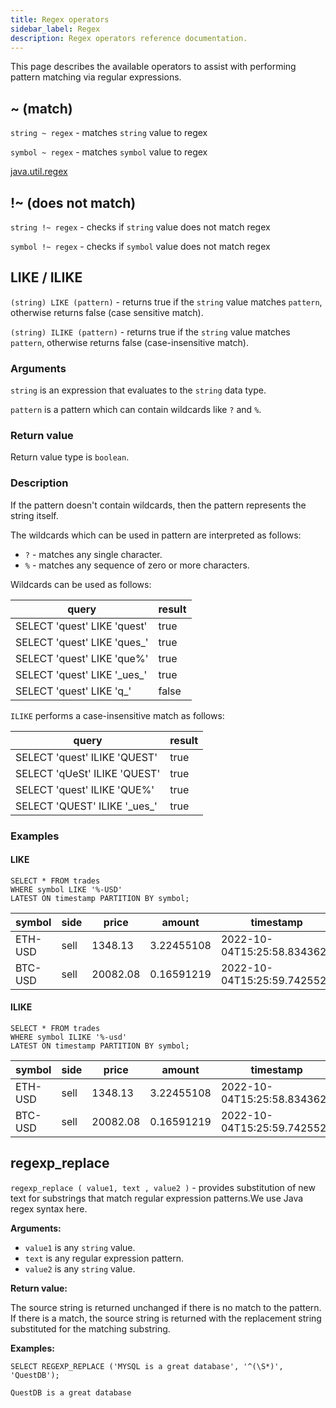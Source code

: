 ```yaml
---
title: Regex operators
sidebar_label: Regex
description: Regex operators reference documentation.
---
```


This page describes the available operators to assist with performing pattern
matching via regular expressions.

## ~ (match)

`string ~ regex` - matches `string` value to regex

`symbol ~ regex` - matches `symbol` value to regex

[java.util.regex](https://docs.oracle.com/en/java/javase/11/docs/api/java.base/java/util/regex/Pattern.html)

## !~ (does not match)

`string !~ regex` - checks if `string` value does not match regex

`symbol !~ regex` - checks if `symbol` value does not match regex

## LIKE / ILIKE

`(string) LIKE (pattern)` - returns true if the `string` value matches `pattern`, otherwise returns false (case sensitive match).

`(string) ILIKE (pattern)` - returns true if the `string` value matches `pattern`, otherwise returns false (case-insensitive match).

### Arguments

`string` is an expression that evaluates to the `string` data type.

`pattern` is a pattern which can contain wildcards like `?` and `%`.

### Return value

Return value type is `boolean`.

### Description

If the pattern doesn't contain wildcards, then the pattern represents the string itself.

The wildcards which can be used in pattern are interpreted as follows:
- `?` - matches any single character.
- `%` - matches any sequence of zero or more characters.

Wildcards can be used as follows:

|            query              | result  |
| ----------------------------- | ------- |
| SELECT 'quest' LIKE 'quest'   |  true   |
| SELECT 'quest' LIKE 'ques_'   |  true   |
| SELECT 'quest' LIKE 'que%'    |  true   |
| SELECT 'quest' LIKE '\_ues_'  |  true   |
| SELECT 'quest' LIKE 'q_'      |  false  |

`ILIKE` performs a case-insensitive match as follows:

|            query              | result  |
| ----------------------------- | ------- |
| SELECT 'quest' ILIKE 'QUEST'  |  true   |
| SELECT 'qUeSt' ILIKE 'QUEST'  |  true   |
| SELECT 'quest' ILIKE 'QUE%'   |  true   |
| SELECT 'QUEST' ILIKE '\_ues_' |  true   |

### Examples

#### LIKE

```questdb-sql 
SELECT * FROM trades
WHERE symbol LIKE '%-USD'
LATEST ON timestamp PARTITION BY symbol;
```

| symbol | side | price | amount | timestamp |
| --- | --- | --- | --- | --- |
| ETH-USD | sell | 1348.13 | 3.22455108 | 2022-10-04T15:25:58.834362Z |
| BTC-USD | sell | 20082.08 | 0.16591219 | 2022-10-04T15:25:59.742552Z |

#### ILIKE

```questdb-sql 
SELECT * FROM trades
WHERE symbol ILIKE '%-usd'
LATEST ON timestamp PARTITION BY symbol;
```

| symbol | side | price | amount | timestamp |
| --- | --- | --- | --- | --- |
| ETH-USD | sell | 1348.13 | 3.22455108 | 2022-10-04T15:25:58.834362Z |
| BTC-USD | sell | 20082.08 | 0.16591219 | 2022-10-04T15:25:59.742552Z |

## regexp_replace

`regexp_replace ( value1, text , value2 )` - provides substitution of new text for substrings that match regular expression patterns.We use Java regex syntax here.

**Arguments:**

- `value1` is any `string` value.
- `text` is  any regular expression pattern.
- `value2` is any `string` value.

**Return value:**

The source string is returned unchanged if there is no match to the pattern. If there is a match, the source string is returned with the replacement string substituted for the matching substring.

**Examples:**

```questdb-sql title="Example description -  regexp_replace"
SELECT REGEXP_REPLACE ('MYSQL is a great database', '^(\S*)', 'QuestDB');
```

```
QuestDB is a great database
```
